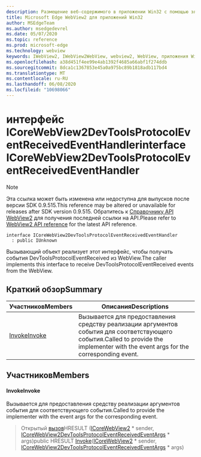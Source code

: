 ```yaml
---
description: Размещение веб-содержимого в приложении Win32 с помощью элемента управления Microsoft Edge WebView2
title: Microsoft Edge WebView2 для приложений Win32
author: MSEdgeTeam
ms.author: msedgedevrel
ms.date: 05/07/2020
ms.topic: reference
ms.prod: microsoft-edge
ms.technology: webview
keywords: IWebView2, IWebView2WebView, webview2, WebView, приложения Win32, Win32, EDGE, ICoreWebView2, ICoreWebView2Controller, элемент управления "веб-браузер", HTML Edge
ms.openlocfilehash: a38d451f4ee99e4ab1392f4685a66abf1f274ddb
ms.sourcegitcommit: 8dca1c1367853e45a0a975bc89b1818adb117bd4
ms.translationtype: MT
ms.contentlocale: ru-RU
ms.lasthandoff: 06/08/2020
ms.locfileid: "10698066"
---
```

# <span data-ttu-id="0f802-104">интерфейс ICoreWebView2DevToolsProtocolEventReceivedEventHandler</span><span class="sxs-lookup"><span data-stu-id="0f802-104">interface ICoreWebView2DevToolsProtocolEventReceivedEventHandler</span></span> 

> [!NOTE]
> <span data-ttu-id="0f802-105">Эта ссылка может быть изменена или недоступна для выпусков после версии SDK 0.9.515.</span><span class="sxs-lookup"><span data-stu-id="0f802-105">This reference may be altered or unavailable for releases after SDK version 0.9.515.</span></span> <span data-ttu-id="0f802-106">Обратитесь к [Справочнику API WebView2](../../../webview2-api-reference.md) для получения последней ссылки на API.</span><span class="sxs-lookup"><span data-stu-id="0f802-106">Please refer to [WebView2 API reference](../../../webview2-api-reference.md) for the latest API reference.</span></span>

```
interface ICoreWebView2DevToolsProtocolEventReceivedEventHandler
  : public IUnknown
```

<span data-ttu-id="0f802-107">Вызывающий объект реализует этот интерфейс, чтобы получать события DevToolsProtocolEventReceived из WebView.</span><span class="sxs-lookup"><span data-stu-id="0f802-107">The caller implements this interface to receive DevToolsProtocolEventReceived events from the WebView.</span></span>

## <span data-ttu-id="0f802-108">Краткий обзор</span><span class="sxs-lookup"><span data-stu-id="0f802-108">Summary</span></span>

 <span data-ttu-id="0f802-109">Участников</span><span class="sxs-lookup"><span data-stu-id="0f802-109">Members</span></span>                        | <span data-ttu-id="0f802-110">Описания</span><span class="sxs-lookup"><span data-stu-id="0f802-110">Descriptions</span></span>
--------------------------------|---------------------------------------------
[<span data-ttu-id="0f802-111">Invoke</span><span class="sxs-lookup"><span data-stu-id="0f802-111">Invoke</span></span>](#invoke) | <span data-ttu-id="0f802-112">Вызывается для предоставления средству реализации аргументов события для соответствующего события.</span><span class="sxs-lookup"><span data-stu-id="0f802-112">Called to provide the implementer with the event args for the corresponding event.</span></span>

## <span data-ttu-id="0f802-113">Участников</span><span class="sxs-lookup"><span data-stu-id="0f802-113">Members</span></span>

#### <span data-ttu-id="0f802-114">Invoke</span><span class="sxs-lookup"><span data-stu-id="0f802-114">Invoke</span></span> 

<span data-ttu-id="0f802-115">Вызывается для предоставления средству реализации аргументов события для соответствующего события.</span><span class="sxs-lookup"><span data-stu-id="0f802-115">Called to provide the implementer with the event args for the corresponding event.</span></span>

> <span data-ttu-id="0f802-116">Открытый [вызов](#invoke)HRESULT ([ICoreWebView2](icorewebview2.md) \* sender, [ICoreWebView2DevToolsProtocolEventReceivedEventArgs](icorewebview2devtoolsprotocoleventreceivedeventargs.md) \* args)</span><span class="sxs-lookup"><span data-stu-id="0f802-116">public HRESULT [Invoke](#invoke)([ICoreWebView2](icorewebview2.md) \* sender, [ICoreWebView2DevToolsProtocolEventReceivedEventArgs](icorewebview2devtoolsprotocoleventreceivedeventargs.md) \* args)</span></span>

